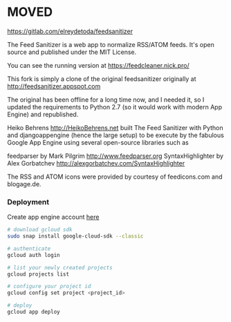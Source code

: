 # MOVED

https://gitlab.com/elreydetoda/feedsanitizer


The Feed Sanitizer is a web app to normalize RSS/ATOM feeds.
It's open source and published under the MIT License.

You can see the running version at https://feedcleaner.nick.pro/


This fork is simply a clone of the original feedsanitizer originally at
http://feedsanitizer.appspot.com

The original has been offline for a long time now, and I needed it, so I updated
the requirements to Python 2.7 (so it would work with modern App Engine) and
republished.

Heiko Behrens http://HeikoBehrens.net built The Feed Sanitizer with
Python and djangoappengine (hence the large setup) to be execute by the fabulous Google App Engine
using several open-source libraries such as

  feedparser by Mark Pilgrim http://www.feedparser.org
  SyntaxHighlighter by Alex Gorbatchev http://alexgorbatchev.com/SyntaxHighlighter

The RSS and ATOM icons were provided by courtesy of feedicons.com and blogage.de.

### Deployment

Create app engine account [here](https://appengine.google.com/)


```bash
# download gcloud sdk
sudo snap install google-cloud-sdk --classic

# authenticate
gcloud auth login

# list your newly created projects
gcloud projects list

# configure your project id
gcloud config set project <project_id>

# deploy
gcloud app deploy
```
